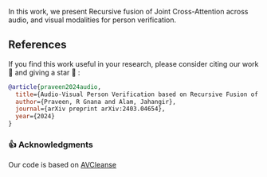In this work, we present Recursive fusion of Joint Cross-Attention across audio, and visual modalities for person verification. 

## References
If you find this work useful in your research, please consider citing our work :pencil: and giving a star :star2: :
```bibtex
@article{praveen2024audio,
  title={Audio-Visual Person Verification based on Recursive Fusion of Joint Cross-Attention},
  author={Praveen, R Gnana and Alam, Jahangir},
  journal={arXiv preprint arXiv:2403.04654},
  year={2024}
}
```

### 👍 Acknowledgments
Our code is based on [AVCleanse](https://github.com/TaoRuijie/AVCleanse)
